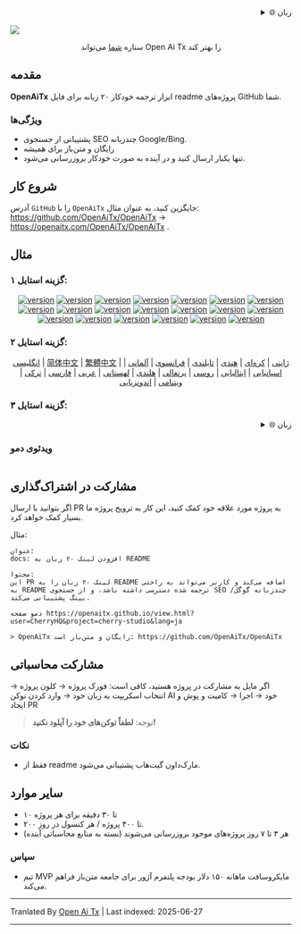 <div align="right" >
  <details>
    <summary >🌐 زبان</summary>
    <div>
      <div align="right">
        <p><a href="https://openaitx.github.io/view.html?user=OpenAiTx&project=OpenAiTx&lang=en">انگلیسی</a></p>
        <p><a href="https://openaitx.github.io/view.html?user=OpenAiTx&project=OpenAiTx&lang=zh-CN">简体中文</a></p>
        <p><a href="https://openaitx.github.io/view.html?user=OpenAiTx&project=OpenAiTx&lang=zh-TW">繁體中文</a></p>
        <p><a href="https://openaitx.github.io/view.html?user=OpenAiTx&project=OpenAiTx&lang=ja">ژاپنی</a></p>
        <p><a href="https://openaitx.github.io/view.html?user=OpenAiTx&project=OpenAiTx&lang=ko">کره‌ای</a></p>
        <p><a href="https://openaitx.github.io/view.html?user=OpenAiTx&project=OpenAiTx&lang=hi">هندی</a></p>
        <p><a href="https://openaitx.github.io/view.html?user=OpenAiTx&project=OpenAiTx&lang=th">تایلندی</a></p>
        <p><a href="https://openaitx.github.io/view.html?user=OpenAiTx&project=OpenAiTx&lang=fr">فرانسوی</a></p>
        <p><a href="https://openaitx.github.io/view.html?user=OpenAiTx&project=OpenAiTx&lang=de">آلمانی</a></p>
        <p><a href="https://openaitx.github.io/view.html?user=OpenAiTx&project=OpenAiTx&lang=es">اسپانیایی</a></p>
        <p><a href="https://openaitx.github.io/view.html?user=OpenAiTx&project=OpenAiTx&lang=it">ایتالیایی</a></p>
        <p><a href="https://openaitx.github.io/view.html?user=OpenAiTx&project=OpenAiTx&lang=ru">روسی</a></p>
        <p><a href="https://openaitx.github.io/view.html?user=OpenAiTx&project=OpenAiTx&lang=pt">پرتغالی</a></p>
        <p><a href="https://openaitx.github.io/view.html?user=OpenAiTx&project=OpenAiTx&lang=nl">هلندی</a></p>
        <p><a href="https://openaitx.github.io/view.html?user=OpenAiTx&project=OpenAiTx&lang=pl">لهستانی</a></p>
        <p><a href="https://openaitx.github.io/view.html?user=OpenAiTx&project=OpenAiTx&lang=ar">عربی</a></p>
        <p><a href="https://openaitx.github.io/view.html?user=OpenAiTx&project=OpenAiTx&lang=fa">فارسی</a></p>
        <p><a href="https://openaitx.github.io/view.html?user=OpenAiTx&project=OpenAiTx&lang=tr">ترکی</a></p>
        <p><a href="https://openaitx.github.io/view.html?user=OpenAiTx&project=OpenAiTx&lang=vi">ویتنامی</a></p>
        <p><a href="https://openaitx.github.io/view.html?user=OpenAiTx&project=OpenAiTx&lang=id">اندونزیایی</a></p>
      </div>
    </div>
  </details>
</div>

![](https://openaitx.github.io/logo_crop.png)



<div align="center">
 ستاره <a href="https://github.com/OpenAiTx/OpenAiTx">شما</a> می‌تواند Open Ai Tx را بهتر کند
</div>


## مقدمه

**OpenAiTx** ابزار ترجمه خودکار ۲۰ زبانه برای فایل readme پروژه‌های GitHub شما.



### ویژگی‌ها

- پشتیبانی از جستجوی SEO چندزبانه Google/Bing.
- رایگان و متن‌باز برای همیشه
- تنها یکبار ارسال کنید و در آینده به صورت خودکار بروزرسانی می‌شود.



## شروع کار

آدرس `GitHub` را با `OpenAiTx` جایگزین کنید، به عنوان مثال: https://github.com/OpenAiTx/OpenAiTx → https://openaitx.com/OpenAiTx/OpenAiTx .

## مثال

### گزینه استایل ۱:

<div style="text-align: center"><p><a href="https://openaitx.github.io/view.html?user=OpenAiTx&project=OpenAiTx&lang=en"><img src="https://img.shields.io/badge/EN-white" alt="version"></a> <a href="https://openaitx.github.io/view.html?user=OpenAiTx&project=OpenAiTx&lang=zh-CN"><img src="https://img.shields.io/badge/简中-white" alt="version"></a> <a href="https://openaitx.github.io/view.html?user=OpenAiTx&project=OpenAiTx&lang=zh-TW"><img src="https://img.shields.io/badge/繁中-white" alt="version"></a> <a href="https://openaitx.github.io/view.html?user=OpenAiTx&project=OpenAiTx&lang=ja"><img src="https://img.shields.io/badge/日本語-white" alt="version"></a> <a href="https://openaitx.github.io/view.html?user=OpenAiTx&project=OpenAiTx&lang=ko"><img src="https://img.shields.io/badge/한국어-white" alt="version"></a> <a href="https://openaitx.github.io/view.html?user=OpenAiTx&project=OpenAiTx&lang=hi"><img src="https://img.shields.io/badge/हिन्दी-white" alt="version"></a> <a href="https://openaitx.github.io/view.html?user=OpenAiTx&project=OpenAiTx&lang=th"><img src="https://img.shields.io/badge/ไทย-white" alt="version"></a> <a href="https://openaitx.github.io/view.html?user=OpenAiTx&project=OpenAiTx&lang=fr"><img src="https://img.shields.io/badge/Français-white" alt="version"></a> <a href="https://openaitx.github.io/view.html?user=OpenAiTx&project=OpenAiTx&lang=de"><img src="https://img.shields.io/badge/Deutsch-white" alt="version"></a> <a href="https://openaitx.github.io/view.html?user=OpenAiTx&project=OpenAiTx&lang=es"><img src="https://img.shields.io/badge/Español-white" alt="version"></a> <a href="https://openaitx.github.io/view.html?user=OpenAiTx&project=OpenAiTx&lang=it"><img src="https://img.shields.io/badge/Italiano-white" alt="version"></a> <a href="https://openaitx.github.io/view.html?user=OpenAiTx&project=OpenAiTx&lang=ru"><img src="https://img.shields.io/badge/Русский-white" alt="version"></a> <a href="https://openaitx.github.io/view.html?user=OpenAiTx&project=OpenAiTx&lang=pt"><img src="https://img.shields.io/badge/Português-white" alt="version"></a> <a href="https://openaitx.github.io/view.html?user=OpenAiTx&project=OpenAiTx&lang=nl"><img src="https://img.shields.io/badge/Nederlands-white" alt="version"></a> <a href="https://openaitx.github.io/view.html?user=OpenAiTx&project=OpenAiTx&lang=pl"><img src="https://img.shields.io/badge/Polski-white" alt="version"></a> <a href="https://openaitx.github.io/view.html?user=OpenAiTx&project=OpenAiTx&lang=ar"><img src="https://img.shields.io/badge/العربية-white" alt="version"></a> <a href="https://openaitx.github.io/view.html?user=OpenAiTx&project=OpenAiTx&lang=fa"><img src="https://img.shields.io/badge/فارسی-white" alt="version"></a> <a href="https://openaitx.github.io/view.html?user=OpenAiTx&project=OpenAiTx&lang=tr"><img src="https://img.shields.io/badge/Türkçe-white" alt="version"></a> <a href="https://openaitx.github.io/view.html?user=OpenAiTx&project=OpenAiTx&lang=vi"><img src="https://img.shields.io/badge/Tiếng Việt-white" alt="version"></a> <a href="https://openaitx.github.io/view.html?user=OpenAiTx&project=OpenAiTx&lang=id"><img src="https://img.shields.io/badge/Bahasa Indonesia-white" alt="version"></a> </p></div>

### گزینه استایل ۲:

<p align="center">
  <a href="https://openaitx.github.io/view.html?user=OpenAiTx&project=OpenAiTx&lang=en">انگلیسی</a> |
  <a href="https://openaitx.github.io/view.html?user=OpenAiTx&project=OpenAiTx&lang=zh-CN">简体中文</a> |
  <a href="https://openaitx.github.io/view.html?user=OpenAiTx&project=OpenAiTx&lang=zh-TW">繁體中文</a> |
  <a href="https://openaitx.github.io/view.html?user=OpenAiTx&project=OpenAiTx&lang=ja">ژاپنی</a> |
  <a href="https://openaitx.github.io/view.html?user=OpenAiTx&project=OpenAiTx&lang=ko">کره‌ای</a> |
  <a href="https://openaitx.github.io/view.html?user=OpenAiTx&project=OpenAiTx&lang=hi">هندی</a> |
  <a href="https://openaitx.github.io/view.html?user=OpenAiTx&project=OpenAiTx&lang=th">تایلندی</a> |
  <a href="https://openaitx.github.io/view.html?user=OpenAiTx&project=OpenAiTx&lang=fr">فرانسوی</a> |
  <a href="https://openaitx.github.io/view.html?user=OpenAiTx&project=OpenAiTx&lang=de">آلمانی</a> |
  <a href="https://openaitx.github.io/view.html?user=OpenAiTx&project=OpenAiTx&lang=es">اسپانیایی</a> |
  <a href="https://openaitx.github.io/view.html?user=OpenAiTx&project=OpenAiTx&lang=it">ایتالیایی</a> |
  <a href="https://openaitx.github.io/view.html?user=OpenAiTx&project=OpenAiTx&lang=ru">روسی</a> |
  <a href="https://openaitx.github.io/view.html?user=OpenAiTx&project=OpenAiTx&lang=pt">پرتغالی</a> |
  <a href="https://openaitx.github.io/view.html?user=OpenAiTx&project=OpenAiTx&lang=nl">هلندی</a> |
  <a href="https://openaitx.github.io/view.html?user=OpenAiTx&project=OpenAiTx&lang=pl">لهستانی</a> |
  <a href="https://openaitx.github.io/view.html?user=OpenAiTx&project=OpenAiTx&lang=ar">عربی</a> |
  <a href="https://openaitx.github.io/view.html?user=OpenAiTx&project=OpenAiTx&lang=fa">فارسی</a> |
  <a href="https://openaitx.github.io/view.html?user=OpenAiTx&project=OpenAiTx&lang=tr">ترکی</a> |
  <a href="https://openaitx.github.io/view.html?user=OpenAiTx&project=OpenAiTx&lang=vi">ویتنامی</a> |
  <a href="https://openaitx.github.io/view.html?user=OpenAiTx&project=OpenAiTx&lang=id">اندونزیایی</a>
</p>

### گزینه استایل ۳:

<div align="right" >
  <details>
    <summary >🌐 زبان</summary>
    <div>
      <div align="right">
        <p><a href="https://openaitx.github.io/view.html?user=OpenAiTx&project=OpenAiTx&lang=en">انگلیسی</a></p>
        <p><a href="https://openaitx.github.io/view.html?user=OpenAiTx&project=OpenAiTx&lang=zh-CN">简体中文</a></p>
        <p><a href="https://openaitx.github.io/view.html?user=OpenAiTx&project=OpenAiTx&lang=zh-TW">繁體中文</a></p>
        <p><a href="https://openaitx.github.io/view.html?user=OpenAiTx&project=OpenAiTx&lang=ja">ژاپنی</a></p>
        <p><a href="https://openaitx.github.io/view.html?user=OpenAiTx&project=OpenAiTx&lang=ko">کره‌ای</a></p>
        <p><a href="https://openaitx.github.io/view.html?user=OpenAiTx&project=OpenAiTx&lang=hi">هندی</a></p>
        <p><a href="https://openaitx.github.io/view.html?user=OpenAiTx&project=OpenAiTx&lang=th">تایلندی</a></p>
        <p><a href="https://openaitx.github.io/view.html?user=OpenAiTx&project=OpenAiTx&lang=fr">فرانسوی</a></p>
        <p><a href="https://openaitx.github.io/view.html?user=OpenAiTx&project=OpenAiTx&lang=de">آلمانی</a></p>
        <p><a href="https://openaitx.github.io/view.html?user=OpenAiTx&project=OpenAiTx&lang=es">اسپانیایی</a></p>
        <p><a href="https://openaitx.github.io/view.html?user=OpenAiTx&project=OpenAiTx&lang=it">ایتالیایی</a></p>
        <p><a href="https://openaitx.github.io/view.html?user=OpenAiTx&project=OpenAiTx&lang=ru">روسی</a></p>
        <p><a href="https://openaitx.github.io/view.html?user=OpenAiTx&project=OpenAiTx&lang=pt">پرتغالی</a></p>
        <p><a href="https://openaitx.github.io/view.html?user=OpenAiTx&project=OpenAiTx&lang=nl">هلندی</a></p>
        <p><a href="https://openaitx.github.io/view.html?user=OpenAiTx&project=OpenAiTx&lang=pl">لهستانی</a></p>
        <p><a href="https://openaitx.github.io/view.html?user=OpenAiTx&project=OpenAiTx&lang=ar">عربی</a></p>
        <p><a href="https://openaitx.github.io/view.html?user=OpenAiTx&project=OpenAiTx&lang=fa">فارسی</a></p>
        <p><a href="https://openaitx.github.io/view.html?user=OpenAiTx&project=OpenAiTx&lang=tr">ترکی</a></p>
        <p><a href="https://openaitx.github.io/view.html?user=OpenAiTx&project=OpenAiTx&lang=vi">ویتنامی</a></p>
        <p><a href="https://openaitx.github.io/view.html?user=OpenAiTx&project=OpenAiTx&lang=id">اندونزیایی</a></p>
      </div>
    </div>
  </details>
</div>


### ویدئوی دمو

<a href="https://github.com/user-attachments/assets/a1370023-8924-4d40-9f18-979a334e934d"> 
<img src="https://github.com/user-attachments/assets/f99e18aa-d943-4a88-a40e-2642952e9695"  alt="">
</a>



## مشارکت در اشتراک‌گذاری

اگر بتوانید با ارسال PR به پروژه مورد علاقه خود کمک کنید، این کار به ترویج پروژه ما بسیار کمک خواهد کرد.

مثال:

```
عنوان:
docs: افزودن لینک ۲۰ زبان به README

محتوا:
این PR لینک ۲۰ زبان را به README اضافه می‌کند و کاربر می‌تواند به راحتی به README ترجمه شده دسترسی داشته باشد، و از جستجوی SEO چندزبانه گوگل/بینگ پشتیبانی می‌کند.

دمو صفحه https://openaitx.github.io/view.html?user=CherryHQ&project=cherry-studio&lang=ja

> OpenAiTx رایگان و متن‌باز است: https://github.com/OpenAiTx/OpenAiTx
```



## مشارکت محاسباتی

اگر مایل به مشارکت در پروژه هستید، کافی است:
فورک پروژه → کلون پروژه → انتخاب اسکریپت به زبان خود → وارد کردن توکن AI خود → اجرا → کامیت و پوش و ایجاد PR

> توجه: **لطفاً توکن‌های خود را آپلود نکنید!**

### نکات

- فقط از readme مارک‌داون گیت‌هاب پشتیبانی می‌شود.

## سایر موارد

- ۱۰ تا ۳۰ دقیقه برای هر پروژه
- ۲۰۰ تا ۴۰۰ پروژه / هر کنسول در روز.
- هر ۳ تا ۷ روز پروژه‌های موجود بروزرسانی می‌شوند (بسته به منابع محاسباتی آینده)


### سپاس

- تیم MVP مایکروسافت ماهانه ۱۵۰ دلار بودجه پلتفرم آژور برای جامعه متن‌باز فراهم می‌کند.

---

Tranlated By [Open Ai Tx](https://github.com/OpenAiTx/OpenAiTx) | Last indexed: 2025-06-27

---